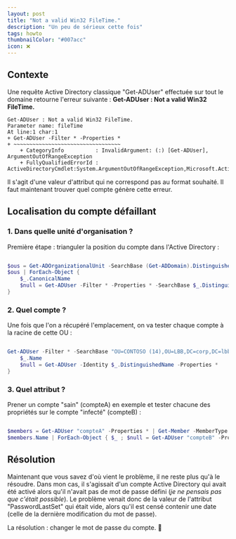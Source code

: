 ```yaml
---
layout: post
title: "Not a valid Win32 FileTime."
description: "Un peu de sérieux cette fois"
tags: howto
thumbnailColor: "#007acc"
icon: ❌
---
```


## Contexte

Une requête Active Directory classique "Get-ADUser" effectuée sur tout le domaine retourne l'erreur suivante : **Get-ADUser : Not a valid Win32 FileTime.**

```
Get-ADUser : Not a valid Win32 FileTime.
Parameter name: fileTime
At line:1 char:1
+ Get-ADUser -Filter * -Properties *
+ ~~~~~~~~~~~~~~~~~~~~~~~~~~~~~~~~~~
    + CategoryInfo          : InvalidArgument: (:) [Get-ADUser], ArgumentOutOfRangeException
    + FullyQualifiedErrorId : ActiveDirectoryCmdlet:System.ArgumentOutOfRangeException,Microsoft.ActiveDirectory.Management.Commands.GetADUser
```

Il s'agit d'une valeur d'attribut qui ne correspond pas au format souhaité. Il faut maintenant trouver quel compte génère cette erreur.

## Localisation du compte défaillant

### 1. Dans quelle unité d'organisation ?

Première étape : trianguler la position du compte dans l'Active Directory :

```powershell

$ous = Get-ADOrganizationalUnit -SearchBase (Get-ADDomain).DistinguishedName -Properties CanonicalName -Filter * | Sort-Object -Property CanonicalName
$ous | ForEach-Object {
    $_.CanonicalName
    $null = Get-ADUser -Filter * -Properties * -SearchBase $_.DistinguishedName -SearchScope OneLevel
}

```

### 2. Quel compte ?

Une fois que l'on a récupéré l'emplacement, on va tester chaque compte à la racine de cette OU :

```powershell

Get-ADUser -Filter * -SearchBase "OU=CONTOSO (14),OU=LBB,DC=corp,DC=lbb,DC=com" -SearchScope OneLevel | ForEach-Object {
    $_.Name
    $null = Get-ADUser -Identity $_.DistinguishedName -Properties *
}

```

### 3. Quel attribut ?

Prener un compte "sain" (compteA) en exemple et tester chacune des propriétés sur le compte "infecté" (compteB) :

```powershell

$members = Get-ADUser "compteA" -Properties * | Get-Member -MemberType Property
$members.Name | ForEach-Object { $_ ; $null = Get-ADUser "compteB" -Properties $_ }

```

## Résolution

Maintenant que vous savez d'où vient le problème, il ne reste plus qu'à le résoudre. Dans mon cas, il s'agissait d'un compte Active Directory qui avait été activé alors qu'il n'avait pas de mot de passe défini (*je ne pensais pas que c'était possible*). Le problème venait donc de la valeur de l'attribut "PasswordLastSet" qui était vide, alors qu'il est censé contenir une date (celle de la dernière modification du mot de passe). 

La résolution : changer le mot de passe du compte. 🙂
